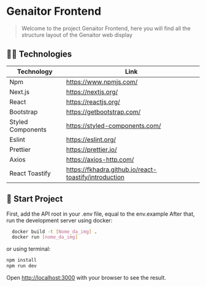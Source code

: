 # Genaitor Frontend

> Welcome to the project Genaitor Frontend, here you will find all the structure layout of the Genaitor web display

## 🧑‍💻 Technologies

| Technology        | Link                                                    |
| ----------------- | ------------------------------------------------------- |
| Npm               | <https://www.npmjs.com/>                                |
| Next.js           | <https://nextjs.org/>                                   |
| React             | <https://reactjs.org/>                                  |
| Bootstrap         | <https://getbootstrap.com/>                             |
| Styled Components | <https://styled-components.com/>                        |
| Eslint            | <https://eslint.org/>                                   |
| Prettier          | <https://prettier.io/>                                  |
| Axios             | <https://axios-http.com/>                               |
| React Toastify    | <https://fkhadra.github.io/react-toastify/introduction> |

## 🚀 Start Project

First, add the API root in your .env file, equal to the env.example
After that, run the development server using docker:

```bash
  docker build -t [Nome_da_img] .
  docker run [nome_da_img]
```

or using terminal:

```bash
npm install
npm run dev
```

Open [http://localhost:3000](http://localhost:3000) with your browser to see the result.
